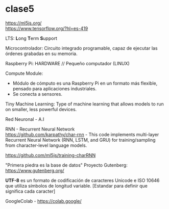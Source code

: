 # clase5  
  
https://ml5js.org/  
https://www.tensorflow.org/?hl=es-419  
  
LTS: **L**ong **T**erm **S**upport  

  Microcontrolador: Circuito integrado programable, capaz de ejecutar las órdenes grabadas en su memoria.
    
  Raspberry Pi: HARDWARE // Pequeño computador (LINUX)  
    
  Compute Module: 
  - Módulo de cómputo es una Raspberry Pi en un formato más flexible, pensado para aplicaciones industriales.  
  - Se conecta a sensores.  
  
Tiny Machine Learning: Type of machine learning that allows models to run on smaller, less powerful devices.  

  Red Neuronal - A.I  
  
  RNN - Recurrent Neural Network   
  https://github.com/karpathy/char-rnn - This code implements multi-layer Recurrent Neural Network (RNN, LSTM, and GRU) for training/sampling from character-level language models.  

  https://github.com/ml5js/training-charRNN

  "Primera piedra es la base de datos"
  Proyecto Gutenberg: https://www.gutenberg.org/
    
**UTF-8** es un formato de codificación de caracteres Unicode e ISO 10646 que utiliza símbolos de longitud variable. [Estandar para definir que significa cada caracter]

GoogleColab - https://colab.google/

    
  
                  

